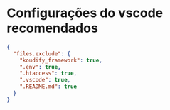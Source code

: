 # Configurações do vscode recomendados

```json
{
  "files.exclude": {
    "koudify_framework": true,
    ".env": true,
    ".htaccess": true,
    ".vscode": true,
    ".README.md": true
  }
}
```
